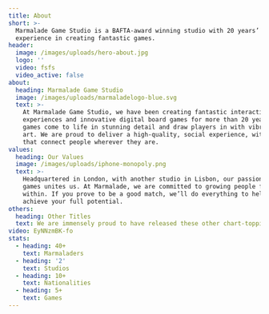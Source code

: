 ```yaml
---
title: About
short: >-
  Marmalade Game Studio is a BAFTA-award winning studio with 20 years’
  experience in creating fantastic games.
header:
  image: /images/uploads/hero-about.jpg
  logo: ''
  video: fsfs
  video_active: false
about:
  heading: Marmalade Game Studio
  image: /images/uploads/marmaladelogo-blue.svg
  text: >-
    At Marmalade Game Studio, we have been creating fantastic interactive
    experiences and innovative digital board games for more than 20 years. Our
    games come to life in stunning detail and draw players in with vibrant 3D
    art. We are proud to deliver a high-quality, social experience, with games
    that connect people wherever they are.
values:
  heading: Our Values
  image: /images/uploads/iphone-monopoly.png
  text: >-
    Headquartered in London, with another studio in Lisbon, our passion for
    games unites us. At Marmalade, we are committed to growing people from
    within. If you prove to be a good match, we’ll do everything to help you
    achieve your full potential.
others:
  heading: Other Titles
  text: We are immensely proud to have released these other chart-topping titles...
video: EyNNzmBK-fo
stats:
  - heading: 40+
    text: Marmaladers
  - heading: '2'
    text: Studios
  - heading: 10+
    text: Nationalities
  - heading: 5+
    text: Games
---
```


